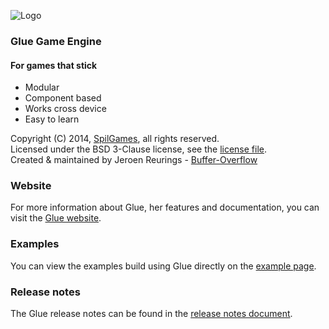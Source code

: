 ![Logo](https://raw.github.com/spilgames/glue/gh-pages/img/logo.png)
### Glue Game Engine
#### For games that stick
* Modular
* Component based
* Works cross device
* Easy to learn   

Copyright (C) 2014, [SpilGames](http://www.spilgames.com), all rights reserved.   
Licensed under the BSD 3-Clause license, see the [license file](https://github.com/spilgames/5-glue-engine/blob/master/LICENSE).  
Created & maintained by Jeroen Reurings - [Buffer-Overflow](https://github.com/Buffer-Overflow)  

### Website
For more information about Glue, her features and documentation, you can visit the [Glue website](http://glue-engine.com).

### Examples
You can view the examples build using Glue directly on the [example page](https://raw.githack.com/spilgames/glue/master/example/index.html).

### Release notes
The Glue release notes can be found in the [release notes document](https://github.com/spilgames/glue/blob/master/RELEASE.md).
